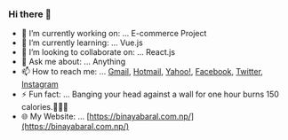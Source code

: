 ### Hi there 👋

- 🔭 I’m currently working on: ... E-commerce Project
- 🌱 I’m currently learning: ... Vue.js
- 👯 I’m looking to collaborate on: ... React.js<!-- 🤔 I’m looking for help with ... -->
- 💬 Ask me about: ... Anything
- 📫 How to reach me: ... [Gmail](mailto:binaya.baral5@gmail.com), [Hotmail](mailto:binaya.baral5@hotmail.com), [Yahoo!](mailto:binaya.baral5@yahoo.com), [Facebook](https://www.facebook.com/binaya.baral.98), [Twitter](https://twitter.com/binayabaral), [Instagram](https://www.instagram.com/binaya.baral5/)<!-- 😄 Pronouns: ... He/Him -->
- ⚡ Fun fact: ... Banging your head against a wall for one hour burns 150 calories.🤣🤣🤣
- 🌐 My Website: ... [https://binayabaral.com.np/](https://binayabaral.com.np/)

